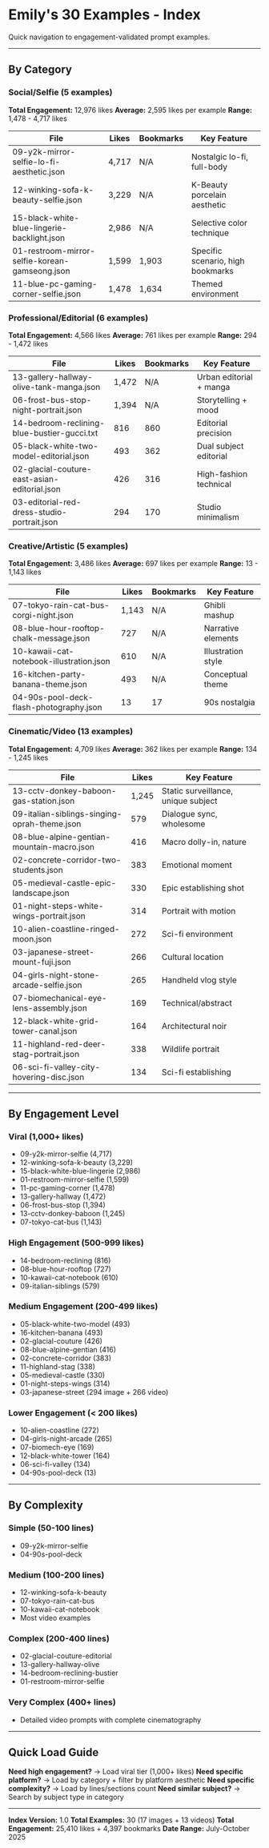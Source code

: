 # Emily's 30 Examples - Index

Quick navigation to engagement-validated prompt examples.

---

## By Category

### Social/Selfie (5 examples)
**Total Engagement:** 12,976 likes
**Average:** 2,595 likes per example
**Range:** 1,478 - 4,717 likes

| File | Likes | Bookmarks | Key Feature |
|------|-------|-----------|-------------|
| 09-y2k-mirror-selfie-lo-fi-aesthetic.json | 4,717 | N/A | Nostalgic lo-fi, full-body |
| 12-winking-sofa-k-beauty-selfie.json | 3,229 | N/A | K-Beauty porcelain aesthetic |
| 15-black-white-blue-lingerie-backlight.json | 2,986 | N/A | Selective color technique |
| 01-restroom-mirror-selfie-korean-gamseong.json | 1,599 | 1,903 | Specific scenario, high bookmarks |
| 11-blue-pc-gaming-corner-selfie.json | 1,478 | 1,634 | Themed environment |

### Professional/Editorial (6 examples)
**Total Engagement:** 4,566 likes
**Average:** 761 likes per example
**Range:** 294 - 1,472 likes

| File | Likes | Bookmarks | Key Feature |
|------|-------|-----------|-------------|
| 13-gallery-hallway-olive-tank-manga.json | 1,472 | N/A | Urban editorial + manga |
| 06-frost-bus-stop-night-portrait.json | 1,394 | N/A | Storytelling + mood |
| 14-bedroom-reclining-blue-bustier-gucci.txt | 816 | 860 | Editorial precision |
| 05-black-white-two-model-editorial.json | 493 | 362 | Dual subject editorial |
| 02-glacial-couture-east-asian-editorial.json | 426 | 316 | High-fashion technical |
| 03-editorial-red-dress-studio-portrait.json | 294 | 170 | Studio minimalism |

### Creative/Artistic (5 examples)
**Total Engagement:** 3,486 likes
**Average:** 697 likes per example
**Range:** 13 - 1,143 likes

| File | Likes | Bookmarks | Key Feature |
|------|-------|-----------|-------------|
| 07-tokyo-rain-cat-bus-corgi-night.json | 1,143 | N/A | Ghibli mashup |
| 08-blue-hour-rooftop-chalk-message.json | 727 | N/A | Narrative elements |
| 10-kawaii-cat-notebook-illustration.json | 610 | N/A | Illustration style |
| 16-kitchen-party-banana-theme.json | 493 | N/A | Conceptual theme |
| 04-90s-pool-deck-flash-photography.json | 13 | 17 | 90s nostalgia |

### Cinematic/Video (13 examples)
**Total Engagement:** 4,709 likes
**Average:** 362 likes per example
**Range:** 134 - 1,245 likes

| File | Likes | Key Feature |
|------|-------|-------------|
| 13-cctv-donkey-baboon-gas-station.json | 1,245 | Static surveillance, unique subject |
| 09-italian-siblings-singing-oprah-theme.json | 579 | Dialogue sync, wholesome |
| 08-blue-alpine-gentian-mountain-macro.json | 416 | Macro dolly-in, nature |
| 02-concrete-corridor-two-students.json | 383 | Emotional moment |
| 05-medieval-castle-epic-landscape.json | 330 | Epic establishing shot |
| 01-night-steps-white-wings-portrait.json | 314 | Portrait with motion |
| 10-alien-coastline-ringed-moon.json | 272 | Sci-fi environment |
| 03-japanese-street-mount-fuji.json | 266 | Cultural location |
| 04-girls-night-stone-arcade-selfie.json | 265 | Handheld vlog style |
| 07-biomechanical-eye-lens-assembly.json | 169 | Technical/abstract |
| 12-black-white-grid-tower-canal.json | 164 | Architectural noir |
| 11-highland-red-deer-stag-portrait.json | 338 | Wildlife portrait |
| 06-sci-fi-valley-city-hovering-disc.json | 134 | Sci-fi establishing |

---

## By Engagement Level

### Viral (1,000+ likes)
- 09-y2k-mirror-selfie (4,717)
- 12-winking-sofa-k-beauty (3,229)
- 15-black-white-blue-lingerie (2,986)
- 01-restroom-mirror-selfie (1,599)
- 11-pc-gaming-corner (1,478)
- 13-gallery-hallway (1,472)
- 06-frost-bus-stop (1,394)
- 13-cctv-donkey-baboon (1,245)
- 07-tokyo-cat-bus (1,143)

### High Engagement (500-999 likes)
- 14-bedroom-reclining (816)
- 08-blue-hour-rooftop (727)
- 10-kawaii-cat-notebook (610)
- 09-italian-siblings (579)

### Medium Engagement (200-499 likes)
- 05-black-white-two-model (493)
- 16-kitchen-banana (493)
- 02-glacial-couture (426)
- 08-blue-alpine-gentian (416)
- 02-concrete-corridor (383)
- 11-highland-stag (338)
- 05-medieval-castle (330)
- 01-night-steps-wings (314)
- 03-japanese-street (294 image + 266 video)

### Lower Engagement (< 200 likes)
- 10-alien-coastline (272)
- 04-girls-night-arcade (265)
- 07-biomech-eye (169)
- 12-black-white-tower (164)
- 06-sci-fi-valley (134)
- 04-90s-pool-deck (13)

---

## By Complexity

### Simple (50-100 lines)
- 09-y2k-mirror-selfie
- 04-90s-pool-deck

### Medium (100-200 lines)
- 12-winking-sofa-k-beauty
- 07-tokyo-rain-cat-bus
- 10-kawaii-cat-notebook
- Most video examples

### Complex (200-400 lines)
- 02-glacial-couture-editorial
- 13-gallery-hallway-olive
- 14-bedroom-reclining-bustier
- 01-restroom-mirror-selfie

### Very Complex (400+ lines)
- Detailed video prompts with complete cinematography

---

## Quick Load Guide

**Need high engagement?** → Load viral tier (1,000+ likes)
**Need specific platform?** → Load by category + filter by platform aesthetic
**Need specific complexity?** → Load by lines/sections count
**Need similar subject?** → Search by subject type in category

---

**Index Version:** 1.0
**Total Examples:** 30 (17 images + 13 videos)
**Total Engagement:** 25,410 likes + 4,397 bookmarks
**Date Range:** July-October 2025
